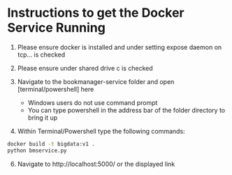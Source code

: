 # Instructions to get the Docker Service Running


1. Please ensure docker is installed and under setting expose daemon on tcp... is checked

2. Please ensure under shared drive c is checked

3. Navigate to the bookmanager-service folder and open [terminal/powershell] here
   - Windows users do not use command prompt
   - You can type powershell in the address bar of the folder directory to bring it up

4. Within Terminal/Powershell type the following commands: 
```bash 
docker build -t bigdata:v1 .
python bmservice.py
```


6. Navigate to http://localhost:5000/ or the displayed link
